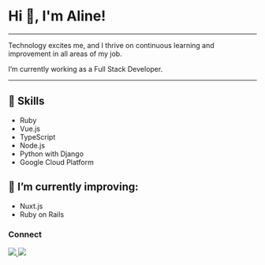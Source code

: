 # Hi 👋, I'm Aline!</h1>

---
Technology excites me, and I thrive on continuous learning and improvement in all areas of my job.

I’m currently working as a Full Stack Developer.

---
## 🔭 Skills 

* Ruby
* Vue.js
* TypeScript
* Node.js
* Python with Django
* Google Cloud Platform

## 🌱 I’m currently improving:

* Nuxt.js
* Ruby on Rails

### Connect
<a href="https://www.linkedin.com/in/marques-aline/" target="_blank">
    <img src="https://img.shields.io/badge/linkedin-%230077B5.svg?&style=for-the-badge&logo=linkedin&logoColor=white" />
</a>
<a target='_blank' href="mailto:alinem_oliveira@yahoo.com">
    <img src="https://img.shields.io/badge/email-8B89CC?style=for-the-badge&logo=protonmail&logoColor=white">
</a>
  
